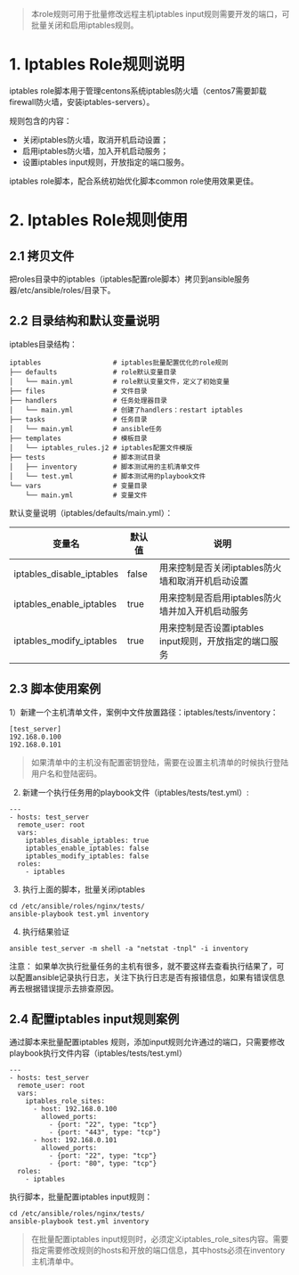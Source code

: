 > 本role规则可用于批量修改远程主机iptables input规则需要开发的端口，可批量关闭和启用iptables规则。

# 1. Iptables Role规则说明

iptables role脚本用于管理centons系统iptables防火墙（centos7需要卸载firewall防火墙，安装iptables-servers）。

规则包含的内容：
- 关闭iptables防火墙，取消开机启动设置；
- 启用iptables防火墙，加入开机启动服务；
- 设置iptables input规则，开放指定的端口服务。

iptables role脚本，配合系统初始优化脚本common role使用效果更佳。

# 2. Iptables Role规则使用

## 2.1 拷贝文件

把roles目录中的iptables（iptables配置role脚本）拷贝到ansible服务器/etc/ansible/roles/目录下。

## 2.2 目录结构和默认变量说明

iptables目录结构：


```
iptables                  # iptables批量配置优化的role规则
├── defaults              # role默认变量目录
│   └── main.yml          # role默认变量文件，定义了初始变量
├── files                 # 文件目录
├── handlers              # 任务处理器目录
│   └── main.yml          # 创建了handlers：restart iptables
├── tasks                 # 任务目录
│   └── main.yml          # ansible任务
├── templates             # 模板目录
│   └── iptables_rules.j2 # iptables配置文件模版
├── tests                 # 脚本测试目录
│   ├── inventory         # 脚本测试用的主机清单文件
│   └── test.yml          # 脚本测试用的playbook文件
└── vars                  # 变量目录
    └── main.yml          # 变量文件
```

默认变量说明（iptables/defaults/main.yml）：

变量名 | 默认值 |说明
---|---|---
iptables_disable_iptables | false | 用来控制是否关闭iptables防火墙和取消开机启动设置
iptables_enable_iptables | true | 用来控制是否启用iptables防火墙并加入开机启动服务
iptables_modify_iptables | true | 用来控制是否设置iptables input规则，开放指定的端口服务


## 2.3 脚本使用案例

1）新建一个主机清单文件，案例中文件放置路径：iptables/tests/inventory：


```
[test_server]
192.168.0.100
192.168.0.101
```

> 如果清单中的主机没有配置密钥登陆，需要在设置主机清单的时候执行登陆用户名和登陆密码。

2) 新建一个执行任务用的playbook文件（iptables/tests/test.yml）:


```
---
- hosts: test_server
  remote_user: root
  vars:
    iptables_disable_iptables: true
    iptables_enable_iptables: false
    iptables_modify_iptables: false
  roles:
    - iptables
```

3) 执行上面的脚本，批量关闭iptables

```
cd /etc/ansible/roles/nginx/tests/
ansible-playbook test.yml inventory
```

4) 执行结果验证


```
ansible test_server -m shell -a "netstat -tnpl" -i inventory 

```

注意： 如果单次执行批量任务的主机有很多，就不要这样去查看执行结果了，可以配置ansible记录执行日志，关注下执行日志是否有报错信息，如果有错误信息再去根据错误提示去排查原因。

## 2.4 配置iptables input规则案例

通过脚本来批量配置iptables 规则，添加input规则允许通过的端口，只需要修改playbook执行文件内容（iptables/tests/test.yml）

```
---
- hosts: test_server
  remote_user: root
  vars:
    iptables_role_sites:                                     
      - host: 192.168.0.100
        allowed_ports:
          - {port: "22", type: "tcp"}
          - {port: "443", type: "tcp"}
      - host: 192.168.0.101
        allowed_ports:
          - {port: "22", type: "tcp"}
          - {port: "80", type: "tcp"}
  roles:
    - iptables
```

执行脚本，批量配置iptables input规则：

```
cd /etc/ansible/roles/nginx/tests/
ansible-playbook test.yml inventory
```

> 在批量配置iptables input规则时，必须定义iptables_role_sites内容。需要指定需要修改规则的hosts和开放的端口信息，其中hosts必须在inventory主机清单中。